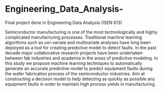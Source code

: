# Engineering_Data_Analysis-
Final project done in Engineering Data Analysis (ISEN 613) 


Semiconductor manufacturing is one of the most technologically and highly complicated manufacturing processes. Traditional machine learning algorithms such as uni-variate and multivariate analyses have long been deployed as a tool for creating predictive model to detect faults. In the past decade major collaborative research projects have been undertaken between fab industries and academia in the areas of predictive modeling. In this study we propose machine learning techniques to automatically generate an accurate predictive model to predict equipment faults during the wafer fabrication process of the semiconductor industries. Aim at constructing a decision model to help detecting as quickly as possible any equipment faults in order to maintain high process yields in manufacturing.
